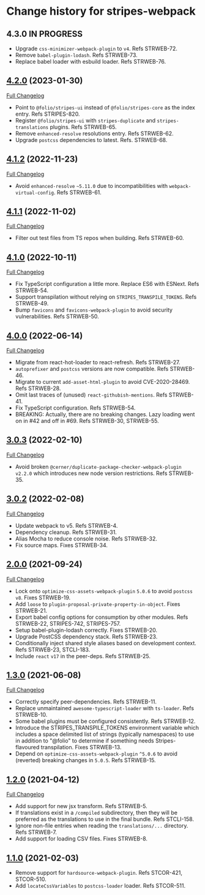 # Change history for stripes-webpack

## 4.3.0 IN PROGRESS

* Upgrade `css-minimizer-webpack-plugin` to `v4`. Refs STRWEB-72.
* Remove `babel-plugin-lodash`. Refs STRWEB-73.
* Replace babel loader with esbuild loader. Refs STRWEB-76.

## [4.2.0](https://github.com/folio-org/stripes-webpack/tree/v4.2.0) (2023-01-30)
[Full Changelog](https://github.com/folio-org/stripes-webpack/compare/v4.1.2...v4.2.0)

* Point to `@folio/stripes-ui` instead of `@folio/stripes-core` as the index entry. Refs STRIPES-820.
* Register `@folio/stripes-ui` with `stripes-duplicate` and `stripes-translations` plugins. Refs STRWEB-65.
* Remove `enhanced-resolve` resolutions entry. Refs STRWEB-62.
* Upgrade `postcss` dependencies to latest. Refs. STRWEB-68.

## [4.1.2](https://github.com/folio-org/stripes-webpack/tree/v4.1.2) (2022-11-23)
[Full Changelog](https://github.com/folio-org/stripes-webpack/compare/v4.1.1...v4.1.2)

* Avoid `enhanced-resolve` `~5.11.0` due to incompatibilities with `webpack-virtual-config`. Refs STRWEB-61.

## [4.1.1](https://github.com/folio-org/stripes-webpack/tree/v4.1.1) (2022-11-02)
[Full Changelog](https://github.com/folio-org/stripes-webpack/compare/v4.1.0...v4.1.1)

* Filter out test files from TS repos when building. Refs STRWEB-60.

## [4.1.0](https://github.com/folio-org/stripes-webpack/tree/v4.1.0) (2022-10-11)
[Full Changelog](https://github.com/folio-org/stripes-webpack/compare/v4.0.0...v4.1.0)

* Fix TypeScript configuration a little more. Replace ES6 with ESNext. Refs STRWEB-54.
* Support transpilation without relying on `STRIPES_TRANSPILE_TOKENS`. Refs STRWEB-49.
* Bump `favicons` and `favicons-webpack-plugin` to avoid security vulnerabilities. Refs STRWEB-50.

## [4.0.0](https://github.com/folio-org/stripes-webpack/tree/v4.0.0) (2022-06-14)
[Full Changelog](https://github.com/folio-org/stripes-webpack/compare/v3.0.3...v4.0.0)

* Migrate from react-hot-loader to react-refresh. Refs STRWEB-27.
* `autoprefixer` and `postcss` versions are now compatible. Refs STRWEB-46.
* Migrate to current `add-asset-html-plugin` to avoid CVE-2020-28469. Refs STRWEB-28.
* Omit last traces of (unused) `react-githubish-mentions`. Refs STRWEB-41.
* Fix TypeScript configuration. Refs STRWEB-54.
* BREAKING: Actually, there are no breaking changes. Lazy loading went on in #42 and off in #69. Refs STRWEB-30, STRWEB-55.

## [3.0.3](https://github.com/folio-org/stripes-webpack/tree/v3.0.3) (2022-02-10)
[Full Changelog](https://github.com/folio-org/stripes-webpack/compare/v3.0.2...v3.0.3)

* Avoid broken `@cerner/duplicate-package-checker-webpack-plugin` `v2.2.0` which introduces new node version restrictions. Refs STRWEB-35.

## [3.0.2](https://github.com/folio-org/stripes-webpack/tree/v3.0.2) (2022-02-08)
[Full Changelog](https://github.com/folio-org/stripes-webpack/compare/v2.0.0...v3.0.2)

* Update webpack to v5. Refs STRWEB-4.
* Dependency cleanup. Refs STRWEB-31.
* Alias Mocha to reduce console noise. Refs STRWEB-32.
* Fix source maps. Fixes STRWEB-34.

## [2.0.0](https://github.com/folio-org/stripes-webpack/tree/v2.0.0) (2021-09-24)
[Full Changelog](https://github.com/folio-org/stripes-webpack/compare/v1.3.0...v2.0.0)

* Lock onto `optimize-css-assets-webpack-plugin` `5.0.6` to avoid `postcss` `v8`. Fixes STRWEB-19.
* Add `loose` to `plugin-proposal-private-property-in-object`. Fixes STRWEB-21.
* Export babel config options for consumption by other modules. Refs STRWEB-22, STRIPES-742, STRIPES-757.
* Setup babel-plugin-lodash correctly. Fixes STRWEB-20.
* Upgrade PostCSS dependency stack. Refs STRWEB-23.
* Conditionally inject shared style aliases based on development context. Refs STRWEB-23, STCLI-183.
* Include `react` `v17` in the peer-deps. Refs STRWEB-25.

## [1.3.0](https://github.com/folio-org/stripes-webpack/tree/v1.3.0) (2021-06-08)
[Full Changelog](https://github.com/folio-org/stripes-webpack/compare/v1.2.0...v1.3.0)

* Correctly specify peer-dependencies. Refs STRWEB-11.
* Replace unmaintained `awesome-typescript-loader` with `ts-loader`. Refs STRWEB-10.
* Some babel plugins must be configured consistently. Refs STRWEB-12.
* Introduce the STRIPES_TRANSPILE_TOKENS environment variable which includes a space delimited list of strings (typically namespaces) to use in addition to "@folio" to determine if something needs Stripes-flavoured transpilation. Fixes STRWEB-13.
* Depend on `optimize-css-assets-webpack-plugin` `^5.0.6` to avoid (reverted) breaking changes in `5.0.5`. Refs STRWEB-15.

## [1.2.0](https://github.com/folio-org/stripes-webpack/tree/v1.2.0) (2021-04-12)
[Full Changelog](https://github.com/folio-org/stripes-webpack/compare/v1.1.0...v1.2.0)

* Add support for new jsx transform. Refs STRWEB-5.
* If translations exist in a `/compiled` subdirectory, then they will be preferred as the translations to use in the final bundle. Refs STCLI-158.
* Ignore non-file entries when reading the `translations/...` directory. Refs STRWEB-7.
* Add support for loading CSV files. Fixes STRWEB-8.

## [1.1.0](https://github.com/folio-org/stripes-webpack/tree/v1.1.0) (2021-02-03)

* Remove support for `hardsource-webpack-plugin`. Refs STCOR-421, STCOR-510.
* Add `locateCssVariables` to `postcss-loader` loader. Refs STCOR-511.
